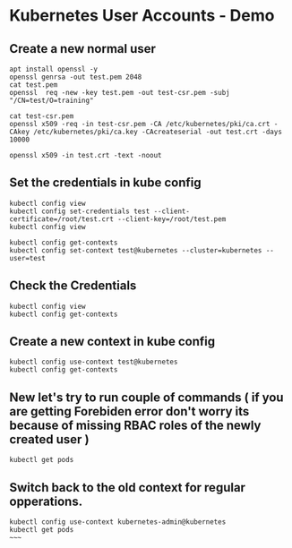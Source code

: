 # Kubernetes User Accounts - Demo

## Create a new normal user

```   
apt install openssl -y 
openssl genrsa -out test.pem 2048
cat test.pem 
openssl  req -new -key test.pem -out test-csr.pem -subj "/CN=test/O=training"
   
cat test-csr.pem 
openssl x509 -req -in test-csr.pem -CA /etc/kubernetes/pki/ca.crt -CAkey /etc/kubernetes/pki/ca.key -CAcreateserial -out test.crt -days 10000

openssl x509 -in test.crt -text -noout
```

## Set the credentials in kube config
```
kubectl config view
kubectl config set-credentials test --client-certificate=/root/test.crt --client-key=/root/test.pem 
kubectl config view

kubectl config get-contexts
kubectl config set-context test@kubernetes --cluster=kubernetes --user=test
```

## Check the Credentials
```
kubectl config view
kubectl config get-contexts
```

## Create a new context in kube config
```
kubectl config use-context test@kubernetes
kubectl config get-contexts
```

## New let's try to run couple of commands ( if you are getting Forebiden error don't worry its because of missing RBAC roles of the newly created user )  
```
kubectl get pods 
```


## Switch back to the old context for regular opperations.
```
kubectl config use-context kubernetes-admin@kubernetes
kubectl get pods 
~~~
